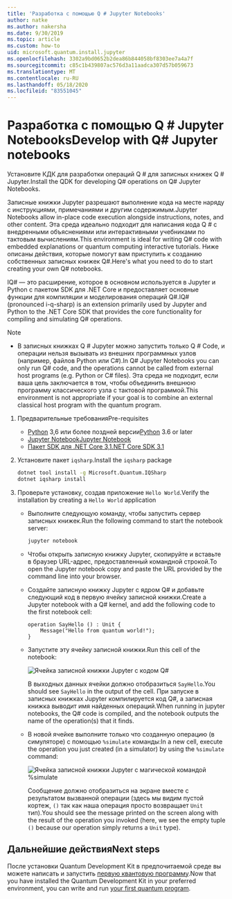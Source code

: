 ```yaml
---
title: 'Разработка с помощью Q # Jupyter Notebooks'
author: natke
ms.author: nakersha
ms.date: 9/30/2019
ms.topic: article
ms.custom: how-to
uid: microsoft.quantum.install.jupyter
ms.openlocfilehash: 3302a9bd0652b2dea86b844058bf8303ee7a4a7f
ms.sourcegitcommit: c85c1b439807ac576d3a11aadca307d57b059673
ms.translationtype: MT
ms.contentlocale: ru-RU
ms.lasthandoff: 05/18/2020
ms.locfileid: "83551045"
---
```

# <a name="develop-with-q-jupyter-notebooks"></a><span data-ttu-id="aab3d-102">Разработка с помощью Q # Jupyter Notebooks</span><span class="sxs-lookup"><span data-stu-id="aab3d-102">Develop with Q# Jupyter notebooks</span></span>

<span data-ttu-id="aab3d-103">Установите КДК для разработки операций Q # для записных книжек Q # Jupyter.</span><span class="sxs-lookup"><span data-stu-id="aab3d-103">Install the QDK for developing Q# operations on Q# Jupyter Notebooks.</span></span>

<span data-ttu-id="aab3d-104">Записные книжки Jupyter разрешают выполнение кода на месте наряду с инструкциями, примечаниями и другим содержимым.</span><span class="sxs-lookup"><span data-stu-id="aab3d-104">Jupyter Notebooks allow in-place code execution alongside instructions, notes, and other content.</span></span> <span data-ttu-id="aab3d-105">Эта среда идеально подходит для написания кода Q # с внедренными объяснениями или интерактивными учебниками по тактовым вычислениям.</span><span class="sxs-lookup"><span data-stu-id="aab3d-105">This environment is ideal for writing Q# code with embedded explanations or quantum computing interactive tutorials.</span></span> <span data-ttu-id="aab3d-106">Ниже описаны действия, которые помогут вам приступить к созданию собственных записных книжек Q#.</span><span class="sxs-lookup"><span data-stu-id="aab3d-106">Here's what you need to do to start creating your own Q# notebooks.</span></span>

<span data-ttu-id="aab3d-107">IQ# — это расширение, которое в основном используется в Jupyter и Python с пакетом SDK для .NET Core и предоставляет основные функции для компиляции и моделирования операций Q#.</span><span class="sxs-lookup"><span data-stu-id="aab3d-107">IQ# (pronounced i-q-sharp) is an extension primarily used by Jupyter and Python to the .NET Core SDK that provides the core functionality for compiling and simulating Q# operations.</span></span>

> [!NOTE]
> * <span data-ttu-id="aab3d-108">В записных книжках Q # Jupyter можно запустить только Q # Code, и операции нельзя вызывать из внешних программных узлов (например, файлов Python или C#).</span><span class="sxs-lookup"><span data-stu-id="aab3d-108">In Q# Jupyter Notebooks you can only run Q# code, and the operations cannot be called from external host programs (e.g. Python or C# files).</span></span> <span data-ttu-id="aab3d-109">Эта среда не подходит, если ваша цель заключается в том, чтобы объединить внешнюю программу классического узла с тактовой программой.</span><span class="sxs-lookup"><span data-stu-id="aab3d-109">This environment is not appropriate if your goal is to combine an external classical host program with the quantum program.</span></span>

1. <span data-ttu-id="aab3d-110">Предварительные требования</span><span class="sxs-lookup"><span data-stu-id="aab3d-110">Pre-requisites</span></span>

    - <span data-ttu-id="aab3d-111">[Python](https://www.python.org/downloads/) 3,6 или более поздней версии</span><span class="sxs-lookup"><span data-stu-id="aab3d-111">[Python](https://www.python.org/downloads/) 3.6 or later</span></span>
    - [<span data-ttu-id="aab3d-112">Jupyter Notebook</span><span class="sxs-lookup"><span data-stu-id="aab3d-112">Jupyter Notebook</span></span>](https://jupyter.readthedocs.io/en/latest/install.html)
    - [<span data-ttu-id="aab3d-113">Пакет SDK для .NET Core 3,1</span><span class="sxs-lookup"><span data-stu-id="aab3d-113">.NET Core SDK 3.1</span></span>](https://dotnet.microsoft.com/download/dotnet-core/3.1)

1. <span data-ttu-id="aab3d-114">Установите пакет `iqsharp`.</span><span class="sxs-lookup"><span data-stu-id="aab3d-114">Install the `iqsharp` package</span></span>

    ```bash
    dotnet tool install -g Microsoft.Quantum.IQSharp
    dotnet iqsharp install
    ```

1. <span data-ttu-id="aab3d-115">Проверьте установку, создав приложение `Hello World`.</span><span class="sxs-lookup"><span data-stu-id="aab3d-115">Verify the installation by creating a `Hello World` application</span></span>

    - <span data-ttu-id="aab3d-116">Выполните следующую команду, чтобы запустить сервер записных книжек.</span><span class="sxs-lookup"><span data-stu-id="aab3d-116">Run the following command to start the notebook server:</span></span>

        ```bash
        jupyter notebook
        ```

    - <span data-ttu-id="aab3d-117">Чтобы открыть записную книжку Jupyter, скопируйте и вставьте в браузер URL-адрес, предоставленный командной строкой.</span><span class="sxs-lookup"><span data-stu-id="aab3d-117">To open the Jupyter notebook copy and paste the URL provided by the command line into your browser.</span></span>

    - <span data-ttu-id="aab3d-118">Создайте записную книжку Jupyter с ядром Q# и добавьте следующий код в первую ячейку записной книжки.</span><span class="sxs-lookup"><span data-stu-id="aab3d-118">Create a Jupyter notebook with a Q# kernel, and add the following code to the first notebook cell:</span></span>

        ```qsharp
        operation SayHello () : Unit {
            Message("Hello from quantum world!");
        }
        ```

    - <span data-ttu-id="aab3d-119">Запустите эту ячейку записной книжки.</span><span class="sxs-lookup"><span data-stu-id="aab3d-119">Run this cell of the notebook:</span></span>

        ![Ячейка записной книжки Jupyter с кодом Q#](~/media/install-guide-jupyter.png)

        <span data-ttu-id="aab3d-121">В выходных данных ячейки должно отобразиться `SayHello`.</span><span class="sxs-lookup"><span data-stu-id="aab3d-121">You should see `SayHello` in the output of the cell.</span></span> <span data-ttu-id="aab3d-122">При запуске в записных книжках Jupyter компилируется код Q#, а записная книжка выводит имя найденных операций.</span><span class="sxs-lookup"><span data-stu-id="aab3d-122">When running in jupyter notebooks, the Q# code is compiled, and the notebook outputs the name of the operation(s) that it finds.</span></span>


    - <span data-ttu-id="aab3d-123">В новой ячейке выполните только что созданную операцию (в симуляторе) с помощью `%simulate` команды:</span><span class="sxs-lookup"><span data-stu-id="aab3d-123">In a new cell, execute the operation you just created (in a simulator) by using the `%simulate` command:</span></span>

        ![Ячейка записной книжки Jupyter с магической командой %simulate](~/media/install-guide-jupyter-simulate.png)

        <span data-ttu-id="aab3d-125">Сообщение должно отобразиться на экране вместе с результатом вызванной операции (здесь мы видим пустой кортеж, `()` так как наша операция просто возвращает `Unit` тип).</span><span class="sxs-lookup"><span data-stu-id="aab3d-125">You should see the message printed on the screen along with the result of the operation you invoked (here, we see the empty tuple `()` because our operation simply returns a `Unit` type).</span></span>

## <a name="next-steps"></a><span data-ttu-id="aab3d-126">Дальнейшие действия</span><span class="sxs-lookup"><span data-stu-id="aab3d-126">Next steps</span></span>

<span data-ttu-id="aab3d-127">После установки Quantum Development Kit в предпочитаемой среде вы можете написать и запустить [первую квантовую программу](xref:microsoft.quantum.quickstarts.qrng).</span><span class="sxs-lookup"><span data-stu-id="aab3d-127">Now that you have installed the Quantum Development Kit in your preferred environment, you can write and run [your first quantum program](xref:microsoft.quantum.quickstarts.qrng).</span></span>
